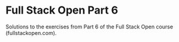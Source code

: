 # Full Stack Open Part 6

Solutions to the exercises from Part 6 of the Full Stack Open course (fullstackopen.com).
